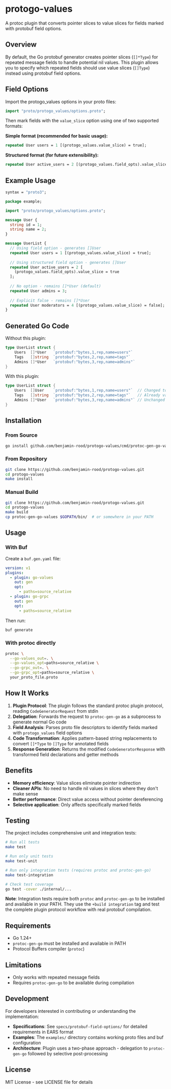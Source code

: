 # protogo-values

A protoc plugin that converts pointer slices to value slices for fields marked with protobuf field options.

## Overview

By default, the Go protobuf generator creates pointer slices (`[]*Type`) for repeated message fields to handle potential nil values. This plugin allows you to specify which repeated fields should use value slices (`[]Type`) instead using protobuf field options.

## Field Options

Import the protogo_values options in your proto files:

```protobuf
import "proto/protogo_values/options.proto";
```

Then mark fields with the `value_slice` option using one of two supported formats:

**Simple format (recommended for basic usage):**
```protobuf
repeated User users = 1 [(protogo_values.value_slice) = true];
```

**Structured format (for future extensibility):**
```protobuf
repeated User active_users = 2 [(protogo_values.field_opts).value_slice = true];
```

## Example Usage

```protobuf
syntax = "proto3";

package example;

import "proto/protogo_values/options.proto";

message User {
  string id = 1;
  string name = 2;
}

message UserList {
  // Using field option - generates []User
  repeated User users = 1 [(protogo_values.value_slice) = true];
  
  // Using structured field option - generates []User  
  repeated User active_users = 2 [
    (protogo_values.field_opts).value_slice = true
  ];
  
  // No option - remains []*User (default)
  repeated User admins = 3;
  
  // Explicit false - remains []*User
  repeated User moderators = 4 [(protogo_values.value_slice) = false];
}
```

## Generated Go Code

Without this plugin:
```go
type UserList struct {
    Users  []*User   `protobuf:"bytes,1,rep,name=users"`
    Tags   []string  `protobuf:"bytes,2,rep,name=tags"`  
    Admins []*User   `protobuf:"bytes,3,rep,name=admins"`
}
```

With this plugin:
```go
type UserList struct {
    Users  []User    `protobuf:"bytes,1,rep,name=users"`  // Changed to value slice
    Tags   []string  `protobuf:"bytes,2,rep,name=tags"`   // Already value slice for primitives
    Admins []*User   `protobuf:"bytes,3,rep,name=admins"` // Unchanged
}
```

## Installation

### From Source

```bash
go install github.com/benjamin-rood/protogo-values/cmd/protoc-gen-go-values@latest
```

### From Repository

```bash
git clone https://github.com/benjamin-rood/protogo-values.git
cd protogo-values
make install
```

### Manual Build

```bash
git clone https://github.com/benjamin-rood/protogo-values.git
cd protogo-values
make build
cp protoc-gen-go-values $GOPATH/bin/  # or somewhere in your PATH
```

## Usage

### With Buf

Create a `buf.gen.yaml` file:

```yaml
version: v1
plugins:
  - plugin: go-values
    out: gen
    opt:
      - paths=source_relative
  - plugin: go-grpc
    out: gen
    opt:
      - paths=source_relative
```

Then run:
```bash
buf generate
```

### With protoc directly

```bash
protoc \
  --go-values_out=. \
  --go-values_opt=paths=source_relative \
  --go-grpc_out=. \
  --go-grpc_opt=paths=source_relative \
  your_proto_file.proto
```

## How It Works

1. **Plugin Protocol**: The plugin follows the standard protoc plugin protocol, reading `CodeGeneratorRequest` from stdin
2. **Delegation**: Forwards the request to `protoc-gen-go` as a subprocess to generate normal Go code  
3. **Field Analysis**: Parses proto file descriptors to identify fields marked with `protogo_values` field options
4. **Code Transformation**: Applies pattern-based string replacements to convert `[]*Type` to `[]Type` for annotated fields
5. **Response Generation**: Returns the modified `CodeGeneratorResponse` with transformed field declarations and getter methods

## Benefits

- **Memory efficiency**: Value slices eliminate pointer indirection
- **Cleaner APIs**: No need to handle nil values in slices where they don't make sense
- **Better performance**: Direct value access without pointer dereferencing
- **Selective application**: Only affects specifically marked fields

## Testing

The project includes comprehensive unit and integration tests:

```bash
# Run all tests
make test

# Run only unit tests
make test-unit

# Run only integration tests (requires protoc and protoc-gen-go)
make test-integration

# Check test coverage
go test -cover ./internal/...
```

**Note**: Integration tests require both `protoc` and `protoc-gen-go` to be installed and available in your PATH. They use the `+build integration` tag and test the complete plugin protocol workflow with real protobuf compilation.

## Requirements

- Go 1.24+
- `protoc-gen-go` must be installed and available in PATH
- Protocol Buffers compiler (`protoc`)

## Limitations

- Only works with repeated message fields
- Requires `protoc-gen-go` to be available during compilation

## Development

For developers interested in contributing or understanding the implementation:

- **Specifications**: See `specs/protobuf-field-options/` for detailed requirements in EARS format
- **Examples**: The `examples/` directory contains working proto files and buf configuration  
- **Architecture**: Plugin uses a two-phase approach - delegation to `protoc-gen-go` followed by selective post-processing

## License

MIT License - see LICENSE file for details